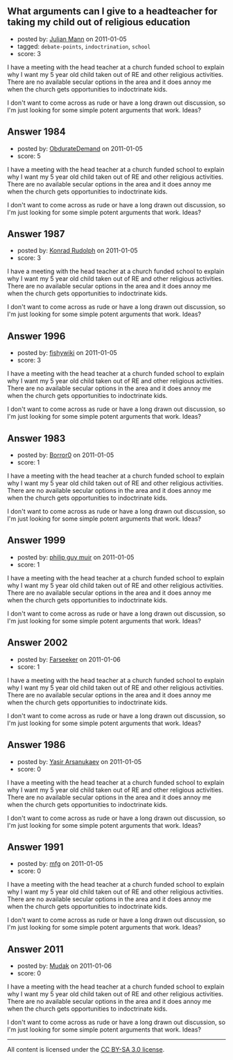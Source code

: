 ## What arguments can I give to a headteacher for taking my child out of religious education

- posted by: [Julian Mann](https://stackexchange.com/users/-1/569-julian-mann) on 2011-01-05
- tagged: `debate-points`, `indoctrination`, `school`
- score: 3

I have a meeting with the head teacher at a church funded school to explain why I want my 5 year old child taken out of RE and other religious activities. There are no available secular options in the area and it does annoy me when the church gets opportunities to indoctrinate kids. 

I don't want to come across as rude or have a long drawn out discussion, so I'm just looking for some simple potent arguments that work. Ideas?


## Answer 1984

- posted by: [ObdurateDemand](https://stackexchange.com/users/-1/524-obduratedemand) on 2011-01-05
- score: 5

I have a meeting with the head teacher at a church funded school to explain why I want my 5 year old child taken out of RE and other religious activities. There are no available secular options in the area and it does annoy me when the church gets opportunities to indoctrinate kids. 

I don't want to come across as rude or have a long drawn out discussion, so I'm just looking for some simple potent arguments that work. Ideas?


## Answer 1987

- posted by: [Konrad Rudolph](https://stackexchange.com/users/-1/82-konrad-rudolph) on 2011-01-05
- score: 3

I have a meeting with the head teacher at a church funded school to explain why I want my 5 year old child taken out of RE and other religious activities. There are no available secular options in the area and it does annoy me when the church gets opportunities to indoctrinate kids. 

I don't want to come across as rude or have a long drawn out discussion, so I'm just looking for some simple potent arguments that work. Ideas?


## Answer 1996

- posted by: [fishywiki](https://stackexchange.com/users/-1/722-fishywiki) on 2011-01-05
- score: 3

I have a meeting with the head teacher at a church funded school to explain why I want my 5 year old child taken out of RE and other religious activities. There are no available secular options in the area and it does annoy me when the church gets opportunities to indoctrinate kids. 

I don't want to come across as rude or have a long drawn out discussion, so I'm just looking for some simple potent arguments that work. Ideas?


## Answer 1983

- posted by: [Borror0](https://stackexchange.com/users/-1/484-borror0) on 2011-01-05
- score: 1

I have a meeting with the head teacher at a church funded school to explain why I want my 5 year old child taken out of RE and other religious activities. There are no available secular options in the area and it does annoy me when the church gets opportunities to indoctrinate kids. 

I don't want to come across as rude or have a long drawn out discussion, so I'm just looking for some simple potent arguments that work. Ideas?


## Answer 1999

- posted by: [philip guy muir](https://stackexchange.com/users/-1/182-philip-guy-muir) on 2011-01-05
- score: 1

I have a meeting with the head teacher at a church funded school to explain why I want my 5 year old child taken out of RE and other religious activities. There are no available secular options in the area and it does annoy me when the church gets opportunities to indoctrinate kids. 

I don't want to come across as rude or have a long drawn out discussion, so I'm just looking for some simple potent arguments that work. Ideas?


## Answer 2002

- posted by: [Farseeker](https://stackexchange.com/users/-1/712-farseeker) on 2011-01-06
- score: 1

I have a meeting with the head teacher at a church funded school to explain why I want my 5 year old child taken out of RE and other religious activities. There are no available secular options in the area and it does annoy me when the church gets opportunities to indoctrinate kids. 

I don't want to come across as rude or have a long drawn out discussion, so I'm just looking for some simple potent arguments that work. Ideas?


## Answer 1986

- posted by: [Yasir Arsanukaev](https://stackexchange.com/users/-1/197-yasir-arsanukaev) on 2011-01-05
- score: 0

I have a meeting with the head teacher at a church funded school to explain why I want my 5 year old child taken out of RE and other religious activities. There are no available secular options in the area and it does annoy me when the church gets opportunities to indoctrinate kids. 

I don't want to come across as rude or have a long drawn out discussion, so I'm just looking for some simple potent arguments that work. Ideas?


## Answer 1991

- posted by: [mfg](https://stackexchange.com/users/-1/135-mfg) on 2011-01-05
- score: 0

I have a meeting with the head teacher at a church funded school to explain why I want my 5 year old child taken out of RE and other religious activities. There are no available secular options in the area and it does annoy me when the church gets opportunities to indoctrinate kids. 

I don't want to come across as rude or have a long drawn out discussion, so I'm just looking for some simple potent arguments that work. Ideas?


## Answer 2011

- posted by: [Mudak](https://stackexchange.com/users/-1/205-mudak) on 2011-01-06
- score: 0

I have a meeting with the head teacher at a church funded school to explain why I want my 5 year old child taken out of RE and other religious activities. There are no available secular options in the area and it does annoy me when the church gets opportunities to indoctrinate kids. 

I don't want to come across as rude or have a long drawn out discussion, so I'm just looking for some simple potent arguments that work. Ideas?



---

All content is licensed under the [CC BY-SA 3.0 license](https://creativecommons.org/licenses/by-sa/3.0/).
